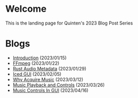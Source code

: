# Welcome

This is the landing page for Quinten's 2023 Blog Post Series

# Blogs
* [Introduction](/2023/01/15/introducing-my-musiq-player-and-blog-series) (2023/01/15)
* [FFmpeg](/2023/01/22/learning-audio-metadata-with-ffmpeg) (2023/01/22)
* [Rust Audio Metadata](/2023/01/29/parsing-audio-files-with-rust) (2023/01/29)
* [Iced GUI](/2023/02/05/building-a-simple-iced-gui) (2023/02/05)
* [Why Acquire Music](/2023/03/12/why-acquire-music) (2023/03/12)
* [Music Playback and Controls](/2023/03/26/music-playback-and-controls) (2023/03/26)
* [Music Controls In GUI](/2023/04/16/music-controls-in-gui) (2023/04/16)
